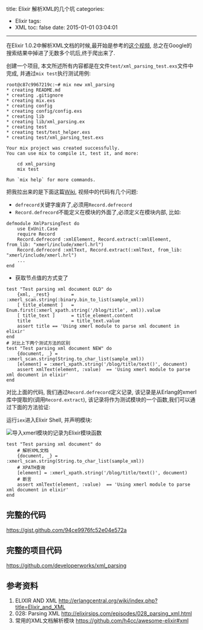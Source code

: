 title: Elixir 解析XML的几个坑
categories:
  - Elixir
tags:
  - XML
toc: false
date: 2015-01-01 03:04:01
---


在Elixir 1.0.2中解析XML文档的时候,最开始是参考的[这个视频](http://elixirsips.com/episodes/028_parsing_xml.html), 总之在Google的搜索结果中掉进了无数多个坑后,终于爬出来了.

创建一个项目, 本文所述所有内容都是在文件`test/xml_parsing_test.exs`文件中完成, 并通过`mix test`执行测试用例:

    root@c87c9967219c:~# mix new xml_parsing
    * creating README.md
    * creating .gitignore
    * creating mix.exs
    * creating config
    * creating config/config.exs
    * creating lib
    * creating lib/xml_parsing.ex
    * creating test
    * creating test/test_helper.exs
    * creating test/xml_parsing_test.exs

    Your mix project was created successfully.
    You can use mix to compile it, test it, and more:

        cd xml_parsing
        mix test

    Run `mix help` for more commands.


把我拉出来的是下面这篇[Wiki](http://erlangcentral.org/wiki/index.php?title=Elixir_and_XML), 视频中的代码有几个问题:

- `defrecord`关键字废弃了,必须用`Record.defrecord`
- `Record.defrecord`不能定义在模块的外面了,必须定义在模块内部, 比如:
```
defmodule XmlParsingTest do
    use ExUnit.Case
    require Record
    Record.defrecord :xmlElement, Record.extract(:xmlElement, from_lib: "xmerl/include/xmerl.hrl")
    Record.defrecord :xmlText, Record.extract(:xmlText, from_lib: "xmerl/include/xmerl.hrl")
    ...
end
```
- 获取节点值的方式变了

```
test "Test parsing xml document OLD" do
    {xml, _rest}        = :xmerl_scan.string(:binary.bin_to_list(sample_xml))
    [ title_element ]   = Enum.first(:xmerl_xpath.string('/blog/title', xml)).value
    [ title_text ]      = title_element.content
    title               = title_text.value
    assert title == 'Using xmerl module to parse xml document in elixir'
end
# 对比上下两个测试方法的区别
test "Test parsing xml document NEW" do
    {document, _} = :xmerl_scan.string(String.to_char_list(sample_xml))
    [element] = :xmerl_xpath.string('/blog/title/text()', document)
    assert xmlText(element, :value)  == 'Using xmerl module to parse xml document in elixir'
end
```

对比上面的代码, 我们通过`Record.defrecord`定义记录, 该记录是从Erlang的xmerl库中提取的(调用`Record.extract`), 该记录将作为测试模块的一个函数,我们可以通过下面的方法验证:

运行`iex`进入Elixir Shell, 并声明模块:

![导入xmerl模块的记录为Elixir模块函数](/assets/elixir/671C1BC4-418A-4B67-9A35-5B0DDCA3E293.png)

```
test "Test parsing xml document" do
    # 解析XML文档
    {document, _} = :xmerl_scan.string(String.to_char_list(sample_xml))
    # XPATH查询
    [element] = :xmerl_xpath.string('/blog/title/text()', document)
    # 断言
    assert xmlText(element, :value)  == 'Using xmerl module to parse xml document in elixir'
end
```

## 完整的代码

https://gist.github.com/94ce9976fc52e04e572a

## 完整的项目代码

https://github.com/developerworks/xml_parsing

## 参考资料

1. ELIXIR AND XML
http://erlangcentral.org/wiki/index.php?title=Elixir_and_XML
2. 028: Parsing XML
http://elixirsips.com/episodes/028_parsing_xml.html
3. 常用的XML文档解析模块
https://github.com/h4cc/awesome-elixir#xml